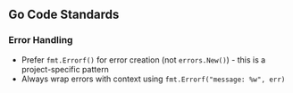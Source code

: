 ## Go Code Standards

### Error Handling
- Prefer `fmt.Errorf()` for error creation (not `errors.New()`) - this is a project-specific pattern
- Always wrap errors with context using `fmt.Errorf("message: %w", err)`
